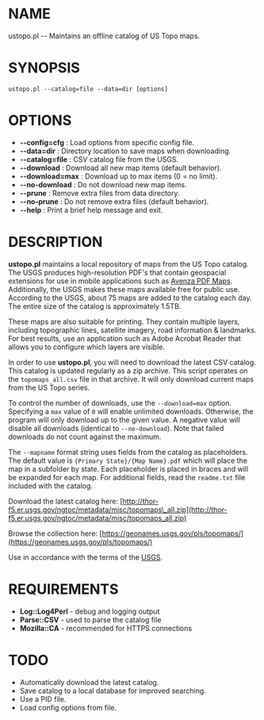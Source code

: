 # NAME

ustopo.pl -- Maintains an offline catalog of US Topo maps.

# SYNOPSIS

    ustopo.pl --catalog=file --data=dir [options]

# OPTIONS

- **--config=cfg** : Load options from specific config file.
- **--data=dir** : Directory location to save maps when downloading.
- **--catalog=file** : CSV catalog file from the USGS.
- **--download** : Download all new map items (default behavior).
- **--download=max** : Download up to max items (0 = no limit).
- **--no-download** : Do not download new map items.
- **--prune** : Remove extra files from data directory.
- **--no-prune** : Do not remove extra files (default behavior).
- **--help** : Print a brief help message and exit.

# DESCRIPTION

**ustopo.pl** maintains a local repository of maps from the US Topo catalog.  The USGS produces
high-resolution PDF's that contain geospacial extensions for use in mobile applications such
as [Avenza PDF Maps](https://www.avenzamaps.com).  Additionally, the USGS makes these maps
available free for public use.  According to the USGS, about 75 maps are added to the catalog
each day.  The entire size of the catalog is approximately 1.5TB.

These maps are also suitable for printing.  They contain multiple layers, including topographic
lines, satellite imagery, road information & landmarks.  For best results, use an application
such as Adobe Acrobat Reader that allows you to configure which layers are visible.

In order to use **ustopo.pl**, you will need to download the latest CSV catalog.  This catalog
is updated regularly as a zip archive.  This script operates on the `topomaps_all.csv` file
in that archive.  It will only download current maps from the US Topo series.

To control the number of downloads, use the `--download=max` option.  Specifying a `max` value
of `0` will enable unlimited downloads.  Otherwise, the program will only download up to the
given value.  A negative value will disable all downloads (identical to `--no-download`).  Note
that failed downloads do not count against the maximum.

The `--mapname` format string uses fields from the catalog as placeholders.  The default value
is `{Primary State}/{Map Name}.pdf` which will place the map in a subfolder by state.  Each
placeholder is placed in braces and will be expanded for each map.  For additional fields, read
the `readme.txt` file included with the catalog.

Download the latest catalog here: [http://thor-f5.er.usgs.gov/ngtoc/metadata/misc/topomaps\_all.zip](http://thor-f5.er.usgs.gov/ngtoc/metadata/misc/topomaps_all.zip)

Browse the collection here: [https://geonames.usgs.gov/pls/topomaps/](https://geonames.usgs.gov/pls/topomaps/)

Use in accordance with the terms of the [USGS](https://www2.usgs.gov/faq/?q=categories/9797/3572).

# REQUIREMENTS

- **Log::Log4Perl** - debug and logging output
- **Parse::CSV** - used to parse the catalog file
- **Mozilla::CA** - recommended for HTTPS connections

# TODO

- Automatically download the latest catalog.
- Save catalog to a local database for improved searching.
- Use a PID file.
- Load config options from file.
